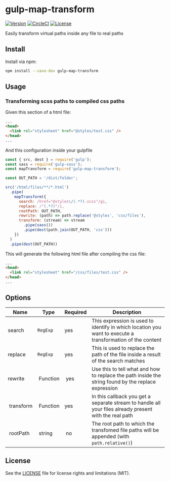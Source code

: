 # gulp-map-transform

[![Version](https://flat.badgen.net/npm/v/gulp-map-transform/scroller)](https://www.npmjs.com/package/gulp-map-transform)
[![CircleCI](https://flat.badgen.net/circleci/github/davideperozzi/gulp-map-transform/master)](https://circleci.com/gh/davideperozzi/gulp-map-transform/tree/master)
[![License](https://flat.badgen.net/badge/license/MIT/blue)](./LICENSE)

Easily transform virtual paths inside any file to real paths

## Install

Install via npm:
```sh
npm install --save-dev gulp-map-transform
```

## Usage

### Transforming scss paths to compiled css paths

Given this section of a html file:

```html
...
<head>
  <link rel="stylesheet" href="@styles/test.css" />
</head>
...
```

And this configuration inside your gulpfile

```js
const { src, dest } = require('gulp');
const sass = require('gulp-sass');
const mapTransform = require('gulp-map-transform');

const OUT_PATH = '/dist/folder';

src('/html/files/**/*.html')
  .pipe(
    mapTransform({
      search: /href="@styles\/(.*?).scss"/gi,
      replace: /"(.*?)"/i,
      rootPath: OUT_PATH,
      rewrite: (path) => path.replace('@styles', 'css/files'),
      transform: (stream) => stream
        .pipe(sass())
        .pipe(dest(path.join(OUT_PATH, 'css')))
    })
  )
  .pipe(dest(OUT_PATH))
```

This will generate the following html file after compiling the css file:
```html
...
<head>
  <link rel="stylesheet" href="/css/files/test.css" />
</head>
...
```

## Options
| Name | Type |  Required | Description
| -- | -- | -- | --
| search | `RegExp` | yes | This expression is used to identify in which location you want to execute a transformation of the content
| replace | `RegExp` | yes | This is used to replace the path of the file inside a result of the search matches
| rewrite | Function | yes | Use this to tell what and how to replace the path inside the string found by the replace expression
| transform | Function | yes | In this callback you get a separate stream to handle all your files already present with the real path
| rootPath | string | no | The root path to which the transfomed file paths will be appended (with `path.relative()`)

## License
See the [LICENSE](./LICENSE) file for license rights and limitations (MIT).